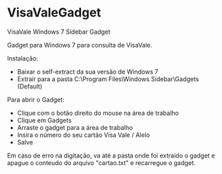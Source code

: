 VisaValeGadget
==============

VisaVale Windows 7 Sidebar Gadget

Gadget para Windows 7 para consulta de VisaVale.


Instalação:

- Baixar o self-extract da sua versão de Windows 7
- Extrair para a pasta C:\Program Files\Windows Sidebar\Gadgets (Default)

Para abrir o Gadget:

- Clique com o botão direito do mouse na área de trabalho
- Clique em Gadgets
- Arraste o gadget para a área de trabalho
- Insira o número do seu cartão Visa Vale / Alelo
- Salve

Em caso de erro na digitação, va até a pasta onde foi extraído o gadget e apague o conteudo do arquivo "cartao.txt" e recarregue o gadget.
